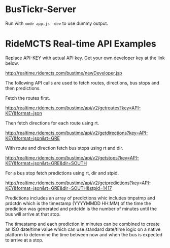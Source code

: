 BusTickr-Server
===============

Run with `node app.js -dev` to use dummy output.

RideMCTS Real-time API Examples
===============================

Replace API-KEY with actual API key. Get your own developer key at the link below.

http://realtime.ridemcts.com/bustime/newDeveloper.jsp

The following API calls are used to fetch routes, directions, bus stops and then predictions.

Fetch the routes first.

http://realtime.ridemcts.com/bustime/api/v2/getroutes?key=API-KEY&format=json

Then fetch directions for each route using rt.

http://realtime.ridemcts.com/bustime/api/v2/getdirections?key=API-KEY&format=json&rt=GRE

With route and direction fetch bus stops using rt and dir.

http://realtime.ridemcts.com/bustime/api/v2/getstops?key=API-KEY&format=json&rt=GRE&dir=SOUTH

For a bus stop fetch predictions using rt, dir and stpid.

http://realtime.ridemcts.com/bustime/api/v2/getpredictions?key=API-KEY&format=json&rt=GRE&dir=SOUTH&stpid=1417

Predictions includes an array of predictions whic includes tmpstmp and prdctdn which is the timestamp (YYYYMMDD HH:MM) of the time the prediction was generated and prdctdn is the number of minutes until the bus will arrive at that stop.

The timestamp and each prediction in minutes can be combined to create an ISO date/time value which can use standard date/time logic on a native platform to determine the time between now and when the bus is expected to arrive at a stop.
